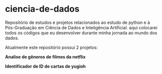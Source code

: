 # ciencia-de-dados
Repositório de estudos e projetos relacionados ao estudo de python e à Pós-Graduação em Ciência de Dados e Inteligência Artificial.
aqui colocarei todos os códigos que eu desenvolver durante minha jornada ao mundo dos dados.

Atualmente este repositório possui 2 projetos:

 **Analise de gêneros de filmes da netflix**
 
 **Identificador de ID de cartas de yugioh**

